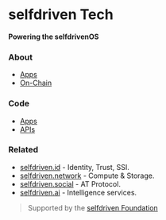# selfdriven Tech

**Powering the selfdrivenOS**

### About
- [Apps](https://selfdriven.foundation/apps)
- [On-Chain](https://selfdriven.foundation/on-chain)

### Code
- [Apps](/apps)
- [APIs](/apis)

### Related
- [selfdriven.id](https://selfdriven.id) - Identity, Trust, SSI.
- [selfdriven.network](https://selfdriven.network) - Compute & Storage.
- [selfdriven.social](https://selfdriven.social) - AT Protocol.
- [selfdriven.ai](https://selfdriven.ai) - Intelligence services.

> Supported by the [selfdriven Foundation](https://selfdriven.foundation)